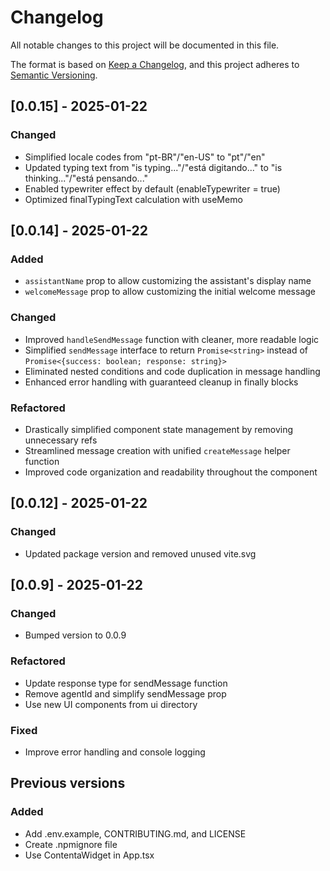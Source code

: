 # Changelog

All notable changes to this project will be documented in this file.

The format is based on [Keep a Changelog](https://keepachangelog.com/en/1.0.0/),
and this project adheres to [Semantic Versioning](https://semver.org/spec/v2.0.0.html).


## [0.0.15] - 2025-01-22

### Changed
- Simplified locale codes from "pt-BR"/"en-US" to "pt"/"en"
- Updated typing text from "is typing..."/"está digitando..." to "is thinking..."/"está pensando..."
- Enabled typewriter effect by default (enableTypewriter = true)
- Optimized finalTypingText calculation with useMemo

## [0.0.14] - 2025-01-22

### Added
- `assistantName` prop to allow customizing the assistant's display name
- `welcomeMessage` prop to allow customizing the initial welcome message

### Changed
- Improved `handleSendMessage` function with cleaner, more readable logic
- Simplified `sendMessage` interface to return `Promise<string>` instead of `Promise<{success: boolean; response: string}>`
- Eliminated nested conditions and code duplication in message handling
- Enhanced error handling with guaranteed cleanup in finally blocks

### Refactored
- Drastically simplified component state management by removing unnecessary refs
- Streamlined message creation with unified `createMessage` helper function
- Improved code organization and readability throughout the component

## [0.0.12] - 2025-01-22

### Changed
- Updated package version and removed unused vite.svg

## [0.0.9] - 2025-01-22

### Changed
- Bumped version to 0.0.9

### Refactored
- Update response type for sendMessage function
- Remove agentId and simplify sendMessage prop
- Use new UI components from ui directory

### Fixed
- Improve error handling and console logging

## Previous versions

### Added
- Add .env.example, CONTRIBUTING.md, and LICENSE
- Create .npmignore file
- Use ContentaWidget in App.tsx

